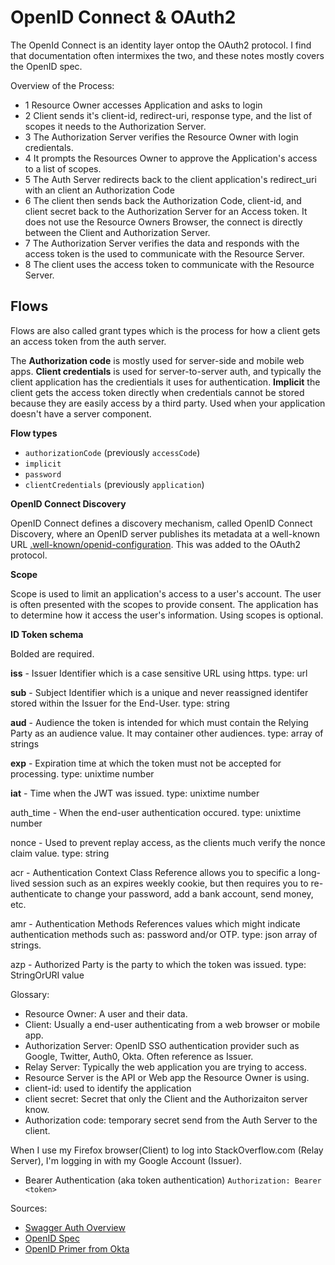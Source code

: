 # OpenID Connect & OAuth2

The OpenId Connect is an identity layer ontop the OAuth2 protocol. I find that documentation often intermixes the two, and these notes mostly covers the OpenID spec.

Overview of the Process:

- 1 Resource Owner accesses Application and asks to login
- 2 Client sends it's client-id, redirect-uri, response type, and the list of scopes it needs to the Authorization Server.
- 3 The Authorization Server verifies the Resource Owner with login credientals.
- 4 It prompts the Resources Owner to approve the Application's access to a list of scopes.
- 5 The Auth Server redirects back to the client application's redirect_uri with an client an Authorization Code
- 6 The client then sends back the Authorization Code, client-id, and  client secret back to the Authorization Server for an Access token. It does not use the Resource Owners Browser, the connect is directly between the Client and Authorization Server. 
- 7 The Authorization Server verifies the data and responds with the access token is the used to communicate with the Resource Server.
- 8 The client uses the access token to communicate with the Resource Server.

## Flows

Flows are also called grant types which is the process for how a client gets an access token from the auth server. 

The **Authorization code** is mostly used for server-side and mobile web apps. **Client credentials** is used for server-to-server auth, and typically the client application has the credientials it uses for authentication. **Implicit** the client gets the access token directly when credentials cannot be stored because they are easily access by a third party. Used when your application doesn't have a server component.



**Flow types**

- `authorizationCode` (previously `accessCode`)
- `implicit`
- `password`
- `clientCredentials` (previously `application`)


**OpenID Connect Discovery**

OpenID Connect defines a discovery mechanism, called OpenID Connect Discovery, where an OpenID server publishes its metadata at a well-known URL [.well-known/openid-configuration](https://auth0.auth0.com/.well-known/openid-configuration). This was added to the OAuth2 protocol.


**Scope**

Scope is used to limit an application's access to a user's account. The user is often presented with the scopes to provide consent. The application has to determine how it access the user's information. Using scopes is optional. 

**ID Token schema**

Bolded are required.

**iss** - Issuer Identifier which is a case sensitive URL using https. type: url

**sub** - Subject Identifier which is a unique and never reassigned identifer stored within the Issuer for the End-User. type: string

**aud** - Audience the token is intended for which must contain the Relying Party as an audience value. It may container other audiences. type: array of strings

**exp** - Expiration time at which the token must not be accepted for processing. type: unixtime number

**iat** - Time when the JWT was issued. type: unixtime number

auth_time -  When the end-user authentication occured. type: unixtime number

nonce - Used to prevent replay access, as the clients much verify the nonce claim value. type: string

acr - Authentication Context Class Reference allows you to specific a long-lived session such as an expires weekly cookie, but then requires you to re-authenticate to change your password, add a bank account, send money, etc.

amr - Authentication Methods References values which might indicate authentication methods such as: password and/or OTP. type: json array of strings.

azp - Authorized Party is the party to which the token was issued. type: StringOrURI value



Glossary:

- Resource Owner: A user and their data.
- Client: Usually a end-user authenticating from a web browser or mobile app.
- Authorization Server: OpenID SSO authentication provider such as Google, Twitter, Auth0, Okta. Often reference as Issuer.
- Relay Server: Typically the web application you are trying to access. 
- Resource Server is the API or Web app the Resource Owner is using.
- client-id: used to identify the application
- client secret: Secret that only the Client and the Authorizaiton server know.
- Authorization code: temporary secret send from the Auth Server to the client. 

When I use my Firefox browser(Client) to log into StackOverflow.com (Relay Server), I'm logging in with my Google Account (Issuer).

- Bearer Authentication (aka token authentication) `Authorization: Bearer <token>`


Sources:
 - [Swagger Auth Overview](https://swagger.io/docs/specification/authentication/)
 - [OpenID Spec](https://openid.net/specs/openid-connect-core-1_0.html)
 - [OpenID Primer from Okta](https://developer.okta.com/blog/2017/07/25/oidc-primer-part-1)